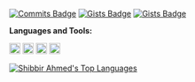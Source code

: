 [![Commits Badge](https://badges.pufler.dev/commits/monthly/hasemon)](https://badges.pufler.dev)
[![Gists Badge](https://badges.pufler.dev/gists/hasemon)](https://gist.github.com/hasemon)
[![Gists Badge](https://pageview.vercel.app/?github_user=hasemon)](https://github.com/hasemon)


**Languages and Tools:**

<a href="#" alt="javascript"><code><img height="20" src="https://github.com/hasemon/hasemon/raw/main/images/logo-javascript.svg"></code></a>
<a href="#" alt="typescript"><code><img height="20" src="https://github.com/hasemon/hasemon/raw/main/images/logo-typescript.svg"></code></a>
<a href="#" alt="nodejs"><code><img height="20" src="https://github.com/hasemon/hasemon/raw/main/images/logo-nodejs.svg"></code></a>
<a href="#" alt="deno"><code><img height="20" src="https://github.com/hasemon/hasemon/raw/main/images/logo-deno.svg"></code></a>

[![Shibbir Ahmed's Top Languages](https://github-readme-stats.vercel.app/api/top-langs/?username=hasemon&layout=compact)](https://github.com/hasemon)

